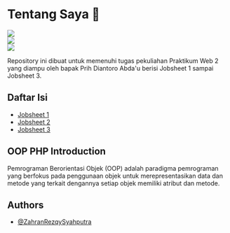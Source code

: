 # Tentang Saya 🙏
[![](https://img.shields.io/badge/Nama-Zahran_Rezqy_Syahputra-red)](https://travis-ci.org/joemccann/dillinger)<br/>
[![](https://img.shields.io/badge/Kelas-TI_2B-yellow)](https://travis-ci.org/joemccann/dillinger)<br/>
[![](https://img.shields.io/badge/NIM-230202048-green)](https://travis-ci.org/joemccann/dillinger)

Repository ini dibuat untuk memenuhi tugas pekuliahan Praktikum Web 2 yang diampu oleh bapak Prih Diantoro Abda'u berisi Jobsheet 1 sampai Jobsheet 3. 

## Daftar Isi
- [Jobsheet 1](https://github.com/Zahran15/P.WEB.II/tree/main/Jobsheet%201)
- [Jobsheet 2](https://github.com/Zahran15/P.WEB.II/tree/main/Jobsheet%202)
- [Jobsheet 3]()

## OOP PHP Introduction
Pemrograman Berorientasi Objek (OOP) adalah paradigma pemrograman yang berfokus pada penggunaan objek untuk merepresentasikan data dan metode yang terkait dengannya 
setiap objek memiliki atribut dan metode.

## Authors
- [@ZahranRezqySyahputra](https://github.com/Zahran15)
